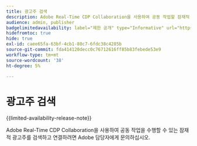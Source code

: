 ```yaml
---
title: 광고주 검색
description: Adobe Real-Time CDP Collaboration을 사용하여 공동 작업할 잠재적 광고주 탐색
audience: admin, publisher
badgelimitedavailability: label="제한 공개" type="Informative" url="https://helpx.adobe.com/legal/product-descriptions/real-time-customer-data-platform-collaboration.html newtab=true"
hidefromtoc: true
hide: true
exl-id: caee65fa-63bf-4cb1-80c7-6fdc38c4285b
source-git-commit: fda414120decc0c76712616ff85b83febede53e9
workflow-type: tm+mt
source-wordcount: '38'
ht-degree: 5%

---
```


# 광고주 검색

{{limited-availability-release-note}}

Adobe Real-Time CDP Collaboration을 사용하여 공동 작업을 수행할 수 있는 잠재적 광고주를 검색하고 연결하려면 Adobe 담당자에게 문의하십시오.
